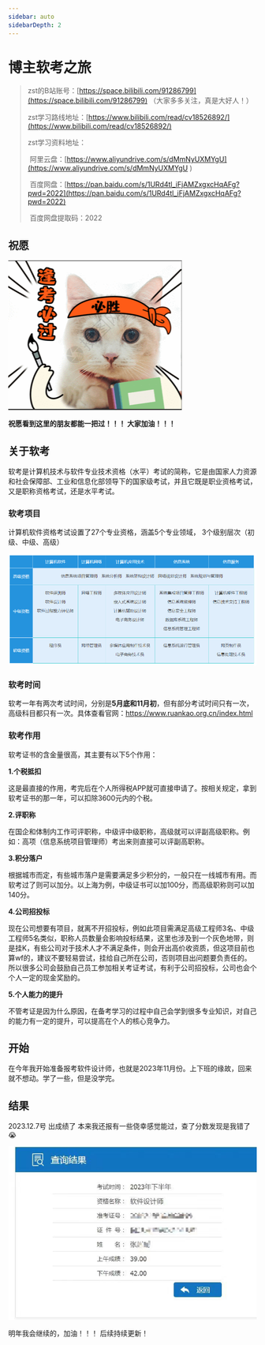 ```yaml
---
sidebar: auto
sidebarDepth: 2
---
```

# 博主软考之旅

>  zst的B站账号：[https://space.bilibili.com/91286799](https://space.bilibili.com/91286799) （大家多多关注，真是大好人！）
>
>  zst学习路线地址：[https://www.bilibili.com/read/cv18526892/](https://www.bilibili.com/read/cv18526892/)
>
>  zst学习资料地址：
>
>  ​	阿里云盘：[https://www.aliyundrive.com/s/dMmNyUXMYgU](https://www.aliyundrive.com/s/dMmNyUXMYgU ) 
>
>  ​	百度网盘：[https://pan.baidu.com/s/1URd4tl_iFjAMZxgxcHqAFg?pwd=2022](https://pan.baidu.com/s/1URd4tl_iFjAMZxgxcHqAFg?pwd=2022)
>
>  ​	百度网盘提取码：2022

## 祝愿

![image-20231208224127703](README.assets/image-20231208224127703.png)

**祝愿看到这里的朋友都能一把过！！！ 大家加油！！！**

## 关于软考

软考是计算机技术与软件专业技术资格（水平）考试的简称，它是由国家人力资源和社会保障部、工业和信息化部领导下的国家级考试，并且它既是职业资格考试，又是职称资格考试，还是水平考试。

### 软考项目

计算机软件资格考试设置了27个专业资格，涵盖5个专业领域， 3个级别层次（初级、中级、高级）

![img](.\index.assets\5ce2236bd5f18638d25abaf755efcb2a.png)

### 软考时间

软考一年有两次考试时间，分别是**5月底和11月初**，但有部分考试时间只有一次，高级科目都只有一次。具体查看官网：https://www.ruankao.org.cn/index.html

### 软考作用

软考证书的含金量很高，其主要有以下5个作用：

**1.个税抵扣**

这是最直接的作用，考完后在个人所得税APP就可直接申请了。按相关规定，拿到软考证书的那一年，可以扣除3600元内的个税。

**2.评职称**

在国企和体制内工作可评职称，中级评中级职称，高级就可以评副高级职称。例如：高项（信息系统项目管理师）考出来则直接可以评副高职称。

**3.积分落户**

根据城市而定，有些城市落户是需要满足多少积分的，一般只在一线城市有用。而软考过了则可以加分。以上海为例，中级证书可以加100分，而高级职称则可以加140分。

**4.公司招投标**

现在公司想要有项目，就离不开招投标，例如此项目需满足高级工程师3名、中级工程师5名类似，职称人员数量会影响投标结果，这里也涉及到一个灰色地带，则是挂K，有些公司对于技术人才不满足条件，则会开出高价收资质，但这项目前也算wf的，建议不要轻易尝试，挂给自己所在公司，否则项目出问题要负责任的。所以很多公司会鼓励自己员工参加相关考证考试，有利于公司招投标，公司也会个个人一定的现金奖励的。

**5.个人能力的提升**

不管考证是因为什么原因，在备考学习的过程中自己会学到很多专业知识，对自己的能力有一定的提升，可以提高在个人的核心竞争力。

## 开始

在今年我开始准备报考软件设计师，也就是2023年11月份。上下班的缘故，回来就不想动。学了一些，但是没学完。

## 结果

2023.12.7号 出成绩了 本来我还报有一些侥幸感觉能过，查了分数发现是我错了 :sob:

![image-20231208223431853](README.assets/image-20231208223431853.png)

明年我会继续的，加油！！！ 后续持续更新！